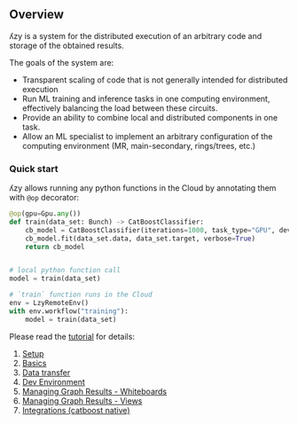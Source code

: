 ## Overview

ʎzy is a system for the distributed execution of an arbitrary code and storage of the obtained results.

The goals of the system are:

- Transparent scaling of code that is not generally intended for distributed execution
- Run ML training and inference tasks in one computing environment, effectively balancing the load between these
  circuits.
- Provide an ability to combine local and distributed components in one task.
- Allow an ML specialist to implement an arbitrary configuration of the computing environment (MR, main-secondary,
  rings/trees, etc.)

### Quick start

ʎzy allows running any python functions in the Cloud by annotating them with `@op` decorator:

```python
@op(gpu=Gpu.any())
def train(data_set: Bunch) -> CatBoostClassifier:
    cb_model = CatBoostClassifier(iterations=1000, task_type="GPU", devices='0:1', train_dir='/tmp/catboost')
    cb_model.fit(data_set.data, data_set.target, verbose=True)
    return cb_model


# local python function call
model = train(data_set)

# `train` function runs in the Cloud
env = LzyRemoteEnv()
with env.workflow("training"):
    model = train(data_set)
```

Please read the [tutorial](1-setup.md) for details:

1. [Setup](1-setup.md)
2. [Basics](2-basics.md)
2. [Data transfer](3-data.md)
2. [Dev Environment](4-environment.md)
2. [Managing Graph Results - Whiteboards](5-whiteboards.md)
2. [Managing Graph Results - Views](6-views.md)
2. [Integrations (catboost native)](7-integrations.md)